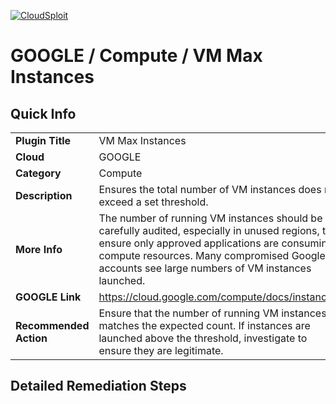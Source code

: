 [![CloudSploit](https://cloudsploit.com/img/logo-new-big-text-100.png "CloudSploit")](https://cloudsploit.com)

# GOOGLE / Compute / VM Max Instances

## Quick Info

| | |
|-|-|
| **Plugin Title** | VM Max Instances |
| **Cloud** | GOOGLE |
| **Category** | Compute |
| **Description** | Ensures the total number of VM instances does not exceed a set threshold. |
| **More Info** | The number of running VM instances should be carefully audited, especially in unused regions, to ensure only approved applications are consuming compute resources. Many compromised Google accounts see large numbers of VM instances launched. |
| **GOOGLE Link** | https://cloud.google.com/compute/docs/instances/ |
| **Recommended Action** | Ensure that the number of running VM instances matches the expected count. If instances are launched above the threshold, investigate to ensure they are legitimate. |

## Detailed Remediation Steps

